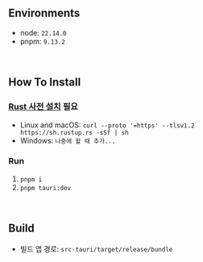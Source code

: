 ## Environments

- node: `22.14.0`
- pnpm: `9.13.2`

<br />

## How To Install

### [Rust 사전 설치](https://v2.tauri.app/start/prerequisites/#rust) 필요

- Linux and macOS: `curl --proto '=https' --tlsv1.2 https://sh.rustup.rs -sSf | sh`
- Windows: `나중에 할 때 추가...`

### Run

1. `pnpm i`
2. `pnpm tauri:dev`

<br />

## Build

- 빌드 앱 경로: `src-tauri/target/release/bundle`
